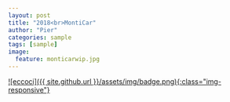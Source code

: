 ```yaml
---
layout: post
title: "2018<br>MontiCar"
author: "Pier"
categories: sample
tags: [sample]
image:
  feature: monticarwip.jpg
---
```


<a target="_blank" href="https://monticar749304498.wordpress.com">![eccoci]({{ site.github.url }}/assets/img/badge.png){:class="img-responsive"}</a>
